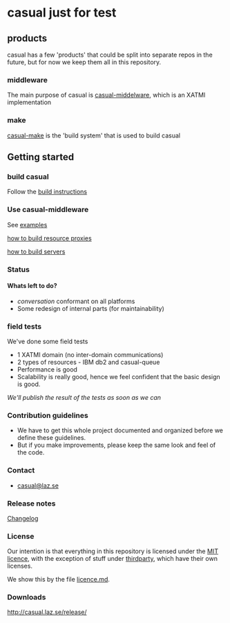 # casual just for test

## products

casual has a few 'products' that could be split into separate repos in the future, but for now
we keep them all in this repository.

### middleware
The main purpose of casual is [casual-middelware](middleware/readme.md), which is an XATMI implementation

### make
[casual-make](make/readme.md) is the 'build system' that is used to build casual

## Getting started

### build casual

Follow the [build instructions](build.md)

### Use casual-middleware

See [examples](middleware/example/domain/readme.md)

[how to build resource proxies](middleware/tools/documentation/build/resource/proxy.md)

[how to build servers](middleware/tools/documentation/build/server.development.md)


### Status

#### Whats left to do?
* _conversation_ conformant on all platforms
* Some redesign of internal parts (for maintainability)


### field tests

We've done some field tests

* 1 XATMI domain (no inter-domain communications)
* 2 types of resources - IBM db2 and casual-queue
* Performance is good
* Scalability is really good, hence we feel confident that the basic design is good.

*We'll publish the result of the tests as soon as we can*

### Contribution guidelines ###

* We have to get this whole project documented and organized before we define these guidelines.
* But if you make improvements, please keep the same look and feel of the code.

### Contact ###

* casual@laz.se

### Release notes
[Changelog](documentation/changelog.md)

### License
Our intention is that everything in this repository is licensed under the [MIT licence](https://opensource.org/licenses/MIT),
with the exception of stuff under [thirdparty](thirdparty/readme.md), which have their own licenses.

We show this by the file [licence.md](license.md). 

### Downloads
http://casual.laz.se/release/


